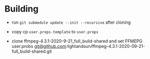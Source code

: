 # Building

- run `git submodule update --init --recursive` after cloning
- copy cp `user.props.template` to `user.props`

- clone ffmpeg-4.3.1-2020-9-21_full_build-shared and set FFMEPG user.probs
  git@github.com:lightandsun/ffmpeg-4.3.1-2020-09-21-full_build-shared.git
